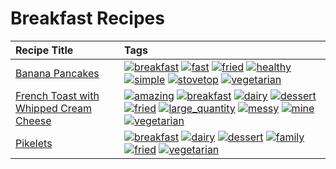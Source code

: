 # Breakfast Recipes 

|Recipe Title|Tags
|:---|:---|
|[Banana Pancakes](../recipes/bananapancakes.md)|<a href="tags/breakfast.html"><img src="https://img.shields.io/badge/tag-breakfast-48e52e" alt="breakfast" /></a> <a href="tags/fast.html"><img src="https://img.shields.io/badge/tag-fast-29a3fa" alt="fast" /></a> <a href="tags/fried.html"><img src="https://img.shields.io/badge/tag-fried-379a95" alt="fried" /></a> <a href="tags/healthy.html"><img src="https://img.shields.io/badge/tag-healthy-7ca620" alt="healthy" /></a> <a href="tags/simple.html"><img src="https://img.shields.io/badge/tag-simple-61717a" alt="simple" /></a> <a href="tags/stovetop.html"><img src="https://img.shields.io/badge/tag-stovetop-9bf4b7" alt="stovetop" /></a> <a href="tags/vegetarian.html"><img src="https://img.shields.io/badge/tag-vegetarian-473080" alt="vegetarian" /></a>|
|[French Toast with Whipped Cream Cheese](../recipes/frenchtoastwhippedcreamcheese.md)|<a href="tags/amazing.html"><img src="https://img.shields.io/badge/tag-amazing-3faa68" alt="amazing" /></a> <a href="tags/breakfast.html"><img src="https://img.shields.io/badge/tag-breakfast-48e52e" alt="breakfast" /></a> <a href="tags/dairy.html"><img src="https://img.shields.io/badge/tag-dairy-4b9e32" alt="dairy" /></a> <a href="tags/dessert.html"><img src="https://img.shields.io/badge/tag-dessert-84f8cf" alt="dessert" /></a> <a href="tags/fried.html"><img src="https://img.shields.io/badge/tag-fried-379a95" alt="fried" /></a> <a href="tags/large_quantity.html"><img src="https://img.shields.io/badge/tag-large_quantity-424c13" alt="large_quantity" /></a> <a href="tags/messy.html"><img src="https://img.shields.io/badge/tag-messy-8ce6fc" alt="messy" /></a> <a href="tags/mine.html"><img src="https://img.shields.io/badge/tag-mine-9ab3df" alt="mine" /></a> <a href="tags/vegetarian.html"><img src="https://img.shields.io/badge/tag-vegetarian-473080" alt="vegetarian" /></a>|
|[Pikelets](../recipes/pikelets.md)|<a href="tags/breakfast.html"><img src="https://img.shields.io/badge/tag-breakfast-48e52e" alt="breakfast" /></a> <a href="tags/dairy.html"><img src="https://img.shields.io/badge/tag-dairy-4b9e32" alt="dairy" /></a> <a href="tags/dessert.html"><img src="https://img.shields.io/badge/tag-dessert-84f8cf" alt="dessert" /></a> <a href="tags/family.html"><img src="https://img.shields.io/badge/tag-family-f05668" alt="family" /></a> <a href="tags/fried.html"><img src="https://img.shields.io/badge/tag-fried-379a95" alt="fried" /></a> <a href="tags/vegetarian.html"><img src="https://img.shields.io/badge/tag-vegetarian-473080" alt="vegetarian" /></a>|